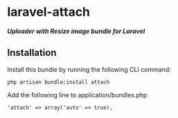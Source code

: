 laravel-attach
==============

***Uploader with Resize image bundle for Laravel***

## Installation

Install this bundle by running the following CLI command:

	php artisan bundle:install attach
	
Add the following line to application/bundles.php
	
	'attach' => array('auto' => true),